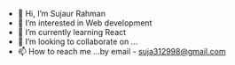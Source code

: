 - 👋 Hi, I’m Sujaur Rahman 
- 👀 I’m interested in Web development 
- 🌱 I’m currently learning React 
- 💞️ I’m looking to collaborate on ...
- 📫 How to reach me ...by email - suja312998@gmail.com 

<!---
Sujaur312998/Sujaur312998 is a ✨ special ✨ repository because its `README.md` (this file) appears on your GitHub profile.
You can click the Preview link to take a look at your changes.
--->
